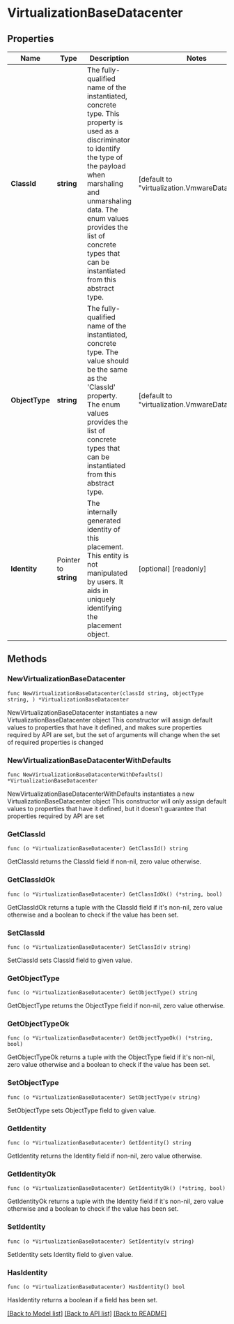 # VirtualizationBaseDatacenter

## Properties

Name | Type | Description | Notes
------------ | ------------- | ------------- | -------------
**ClassId** | **string** | The fully-qualified name of the instantiated, concrete type. This property is used as a discriminator to identify the type of the payload when marshaling and unmarshaling data. The enum values provides the list of concrete types that can be instantiated from this abstract type. | [default to "virtualization.VmwareDatacenter"]
**ObjectType** | **string** | The fully-qualified name of the instantiated, concrete type. The value should be the same as the &#39;ClassId&#39; property. The enum values provides the list of concrete types that can be instantiated from this abstract type. | [default to "virtualization.VmwareDatacenter"]
**Identity** | Pointer to **string** | The internally generated identity of this placement. This entity is not manipulated by users. It aids in uniquely identifying the placement object. | [optional] [readonly] 

## Methods

### NewVirtualizationBaseDatacenter

`func NewVirtualizationBaseDatacenter(classId string, objectType string, ) *VirtualizationBaseDatacenter`

NewVirtualizationBaseDatacenter instantiates a new VirtualizationBaseDatacenter object
This constructor will assign default values to properties that have it defined,
and makes sure properties required by API are set, but the set of arguments
will change when the set of required properties is changed

### NewVirtualizationBaseDatacenterWithDefaults

`func NewVirtualizationBaseDatacenterWithDefaults() *VirtualizationBaseDatacenter`

NewVirtualizationBaseDatacenterWithDefaults instantiates a new VirtualizationBaseDatacenter object
This constructor will only assign default values to properties that have it defined,
but it doesn't guarantee that properties required by API are set

### GetClassId

`func (o *VirtualizationBaseDatacenter) GetClassId() string`

GetClassId returns the ClassId field if non-nil, zero value otherwise.

### GetClassIdOk

`func (o *VirtualizationBaseDatacenter) GetClassIdOk() (*string, bool)`

GetClassIdOk returns a tuple with the ClassId field if it's non-nil, zero value otherwise
and a boolean to check if the value has been set.

### SetClassId

`func (o *VirtualizationBaseDatacenter) SetClassId(v string)`

SetClassId sets ClassId field to given value.


### GetObjectType

`func (o *VirtualizationBaseDatacenter) GetObjectType() string`

GetObjectType returns the ObjectType field if non-nil, zero value otherwise.

### GetObjectTypeOk

`func (o *VirtualizationBaseDatacenter) GetObjectTypeOk() (*string, bool)`

GetObjectTypeOk returns a tuple with the ObjectType field if it's non-nil, zero value otherwise
and a boolean to check if the value has been set.

### SetObjectType

`func (o *VirtualizationBaseDatacenter) SetObjectType(v string)`

SetObjectType sets ObjectType field to given value.


### GetIdentity

`func (o *VirtualizationBaseDatacenter) GetIdentity() string`

GetIdentity returns the Identity field if non-nil, zero value otherwise.

### GetIdentityOk

`func (o *VirtualizationBaseDatacenter) GetIdentityOk() (*string, bool)`

GetIdentityOk returns a tuple with the Identity field if it's non-nil, zero value otherwise
and a boolean to check if the value has been set.

### SetIdentity

`func (o *VirtualizationBaseDatacenter) SetIdentity(v string)`

SetIdentity sets Identity field to given value.

### HasIdentity

`func (o *VirtualizationBaseDatacenter) HasIdentity() bool`

HasIdentity returns a boolean if a field has been set.


[[Back to Model list]](../README.md#documentation-for-models) [[Back to API list]](../README.md#documentation-for-api-endpoints) [[Back to README]](../README.md)


